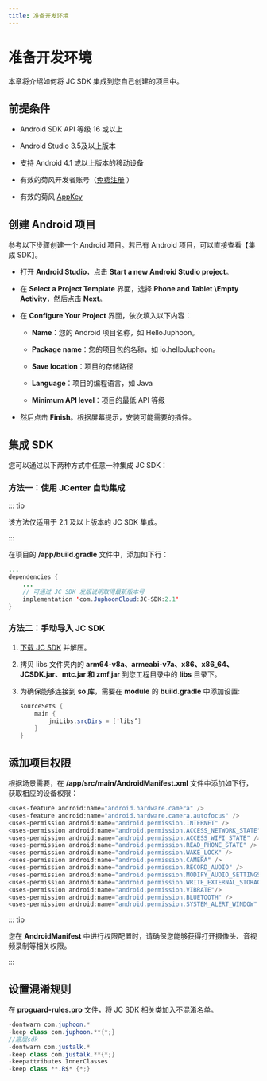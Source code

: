 ```yaml
---
title: 准备开发环境
---
```

# 准备开发环境

本章将介绍如何将 JC SDK 集成到您自己创建的项目中。

## 前提条件

- Android SDK API 等级 16 或以上

- Android Studio 3.5及以上版本

- 支持 Android 4.1 或以上版本的移动设备

- 有效的菊风开发者账号（[免费注册](http://developer.juphoon.com/signup) ）

- 有效的菊风 [AppKey](https://developer.juphoon.com/cn/document/V2.1/create-application.php)

## 创建 Android 项目

参考以下步骤创建一个 Android 项目。若已有 Android 项目，可以直接查看【集成 SDK】。

- 打开 **Android Studio**，点击 **Start a new Android Studio project**。

- 在 **Select a Project Template** 界面，选择 **Phone and Tablet \Empty
    Activity**，然后点击 **Next**。

- 在 **Configure Your Project** 界面，依次填入以下内容：

  - **Name**：您的 Android 项目名称，如 HelloJuphoon。

  - **Package name**：您的项目包的名称，如 io.helloJuphoon。

  - **Save location**：项目的存储路径

  - **Language**：项目的编程语言，如 Java

  - **Minimum API level**：项目的最低 API 等级

- 然后点击 **Finish**。根据屏幕提示，安装可能需要的插件。

## 集成 SDK

您可以通过以下两种方式中任意一种集成 JC SDK：

### 方法一：使用 JCenter 自动集成

::: tip

该方法仅适用于 2.1 及以上版本的 JC SDK 集成。

:::

在项目的 **/app/build.gradle** 文件中，添加如下行：

``````java
...
dependencies {
    ...
    // 可通过 JC SDK 发版说明取得最新版本号
    implementation 'com.JuphoonCloud:JC-SDK:2.1'
}
``````

### 方法二：手动导入 JC SDK

1. [下载 JC
    SDK](https://developer.juphoon.com/portal/cn/downloadsdk/download_sdk.php?filename=JC-SDK-Android-V2_1.tar.gz)
    并解压。

2. 拷贝 libs 文件夹内的 **arm64-v8a、armeabi-v7a、x86、x86\_64、JCSDK.jar、mtc.jar
    和 zmf.jar** 到您工程目录中的 **libs** 目录下。

3. 为确保能够连接到 **so 库**，需要在 **module** 的 **build.gradle** 中添加设置:

    ``````java
    sourceSets {
        main {
            jniLibs.srcDirs = ['libs’]
        }
    }
    ``````

## 添加项目权限

根据场景需要，在 **/app/src/main/AndroidManifest.xml** 文件中添加如下行，获取相应的设备权限：

``````java
<uses-feature android:name="android.hardware.camera" />
<uses-feature android:name="android.hardware.camera.autofocus" />
<uses-permission android:name="android.permission.INTERNET" />
<uses-permission android:name="android.permission.ACCESS_NETWORK_STATE" />
<uses-permission android:name="android.permission.ACCESS_WIFI_STATE" />
<uses-permission android:name="android.permission.READ_PHONE_STATE" />
<uses-permission android:name="android.permission.WAKE_LOCK" />
<uses-permission android:name="android.permission.CAMERA" />
<uses-permission android:name="android.permission.RECORD_AUDIO" />
<uses-permission android:name="android.permission.MODIFY_AUDIO_SETTINGS" />
<uses-permission android:name="android.permission.WRITE_EXTERNAL_STORAGE" />
<uses-permission android:name="android.permission.VIBRATE"/>
<uses-permission android:name="android.permission.BLUETOOTH" />
<uses-permission android:name="android.permission.SYSTEM_ALERT_WINDOW" />
``````

::: tip

您在 **AndroidManifest** 中进行权限配置时，请确保您能够获得打开摄像头、音视频录制等相关权限。

:::

## 设置混淆规则

在 **proguard-rules.pro** 文件，将 JC SDK 相关类加入不混淆名单。

``````java
-dontwarn com.juphoon.*
-keep class com.juphoon.**{*;}
//底层sdk
-dontwarn com.justalk.*
-keep class com.justalk.**{*;}
-keepattributes InnerClasses
-keep class **.R$* {*;}
``````
